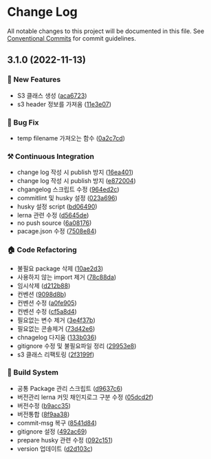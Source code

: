 # Change Log

All notable changes to this project will be documented in this file.
See [Conventional Commits](https://conventionalcommits.org) for commit guidelines.

## 3.1.0 (2022-11-13)


### :rocket: New Features

* S3 클래스 생성 ([aca6723](https://github.com/duarbdhks/monorepo-lerna/commit/aca67235198ede72854c9e5853a6c3803c9c6429))
* s3 header 정보를 가져옴 ([11e3e07](https://github.com/duarbdhks/monorepo-lerna/commit/11e3e07a387f55db844f4c9d2f255b247d6c7170))


### :bug: Bug Fix

* temp filename 가져오는 함수 ([0a2c7cd](https://github.com/duarbdhks/monorepo-lerna/commit/0a2c7cd66af8c48bcf86c4194dafe53c437b3bc9))


### :hammer_and_pick: Continuous Integration

* change log 작성 시 publish 방지 ([16ea401](https://github.com/duarbdhks/monorepo-lerna/commit/16ea40154e8dc514624695c69d48ae576872cfb5))
* change log 작성 시 publish 방지 ([e872004](https://github.com/duarbdhks/monorepo-lerna/commit/e872004de81104fdbae5227f5e8700629cb9c421))
* chgangelog 스크립트 수정 ([964ed2c](https://github.com/duarbdhks/monorepo-lerna/commit/964ed2cf69cad4bd2b8f9b404ccc307a5f230fb2))
* commitlint 및 husky 설정 ([023a696](https://github.com/duarbdhks/monorepo-lerna/commit/023a69651609c2f4cc348ebc5d92c5c04feaa4a3))
* husky 설정 script ([bd06490](https://github.com/duarbdhks/monorepo-lerna/commit/bd06490d42781d1dac816384d3636af26c3a5448))
* lerna 관련 수정 ([d5645de](https://github.com/duarbdhks/monorepo-lerna/commit/d5645de81ae4b4986923601c5117ca0247c318f7))
* no push source ([6a08176](https://github.com/duarbdhks/monorepo-lerna/commit/6a08176d860756701bb8af72d7258605e059b172))
* pacage.json 수정 ([7508e84](https://github.com/duarbdhks/monorepo-lerna/commit/7508e8454149471ce318a6ab2e0c7f64750d2e3a))


### :house: Code Refactoring

* 불필요 package 삭제 ([10ae2d3](https://github.com/duarbdhks/monorepo-lerna/commit/10ae2d3b6565b0a91103da8bbac8bfb435b04b98))
* 사용하지 않는 import 제거 ([78c88da](https://github.com/duarbdhks/monorepo-lerna/commit/78c88da9dc1541f30228840f96bcc603c9db779b))
* 임시삭제 ([d212b88](https://github.com/duarbdhks/monorepo-lerna/commit/d212b886672f9d6bd882ce038c77b983e2226adf))
* 컨벤션 ([9098d8b](https://github.com/duarbdhks/monorepo-lerna/commit/9098d8b87415fd3cb3aaac06dee2b964fdbc0267))
* 컨벤션 수정 ([a0fe905](https://github.com/duarbdhks/monorepo-lerna/commit/a0fe9053befce5bfdb7e5ba8e56072a87b0d179c))
* 컨벤션 수정 ([cf5a8d4](https://github.com/duarbdhks/monorepo-lerna/commit/cf5a8d441b15710aa78b06ca806d4f4e4a4232e3))
* 필요없는 변수 제거 ([3e4f37b](https://github.com/duarbdhks/monorepo-lerna/commit/3e4f37b65a1ee0d38eeb76424d1a244ab16b43fe))
* 필요없는 콘솔제거 ([73d42e6](https://github.com/duarbdhks/monorepo-lerna/commit/73d42e6787c1ce9d72aa80b49e41b5fe6fe8eb99))
* chnagelog 다지움 ([133b036](https://github.com/duarbdhks/monorepo-lerna/commit/133b0362992b94705b660365da7913e4009775e2))
* gitignore 수정 및 불필요파일 정리 ([29953e8](https://github.com/duarbdhks/monorepo-lerna/commit/29953e89207126f4a0880db04ba08cf43fe1d72f))
* s3 클래스 리팩토링 ([2f3199f](https://github.com/duarbdhks/monorepo-lerna/commit/2f3199fa8d839841dfb6434a0b24c45382c24660))


### :hammer: Build System

* 공통 Package 관리 스크립트 ([d9637c6](https://github.com/duarbdhks/monorepo-lerna/commit/d9637c65ff43bada236d1d12fb49ea098bf47ac1))
* 버전관리 lerna 커밋 채인지로그 구분 수정 ([05dcd2f](https://github.com/duarbdhks/monorepo-lerna/commit/05dcd2f9580d04cdec33502b62f825edb717bfe4))
* 버전수정 ([b9acc35](https://github.com/duarbdhks/monorepo-lerna/commit/b9acc357d6dada6da442c8e160f952ee6b5f231a))
* 버전통합 ([8f9aa38](https://github.com/duarbdhks/monorepo-lerna/commit/8f9aa38a0c672f02dc791a1b6b2560b5dd662bfa))
* commit-msg 복구 ([8541d84](https://github.com/duarbdhks/monorepo-lerna/commit/8541d849da90bbd6d22afa3f6c0e82576f069710))
* gitignore 설정 ([492ac69](https://github.com/duarbdhks/monorepo-lerna/commit/492ac69eb9a56fbf8aa67abec8857f7bf2babd06))
* prepare husky 관련 수정 ([092c151](https://github.com/duarbdhks/monorepo-lerna/commit/092c1517bb5e3175305bbde3c5964b07c6ecac0c))
* version 업데이트 ([d2d103c](https://github.com/duarbdhks/monorepo-lerna/commit/d2d103cd7f1a06b4808f01200dc0b9ff6f7b3a15))

